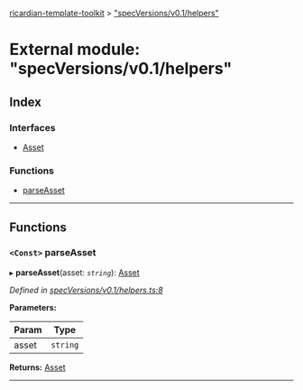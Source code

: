 [ricardian-template-toolkit](../README.md) > ["specVersions/v0.1/helpers"](../modules/_specversions_v0_1_helpers_.md)

# External module: "specVersions/v0.1/helpers"

## Index

### Interfaces

* [Asset](../interfaces/_specversions_v0_1_helpers_.asset.md)

### Functions

* [parseAsset](_specversions_v0_1_helpers_.md#parseasset)

---

## Functions

<a id="parseasset"></a>

### `<Const>` parseAsset

▸ **parseAsset**(asset: *`string`*): [Asset](../interfaces/_specversions_v0_1_helpers_.asset.md)

*Defined in [specVersions/v0.1/helpers.ts:8](https://github.com/EOSIO/ricardian-template-toolkit/blob/7ae7085/src/specVersions/v0.1/helpers.ts#L8)*

**Parameters:**

| Param | Type |
| ------ | ------ |
| asset | `string` |

**Returns:** [Asset](../interfaces/_specversions_v0_1_helpers_.asset.md)

___

